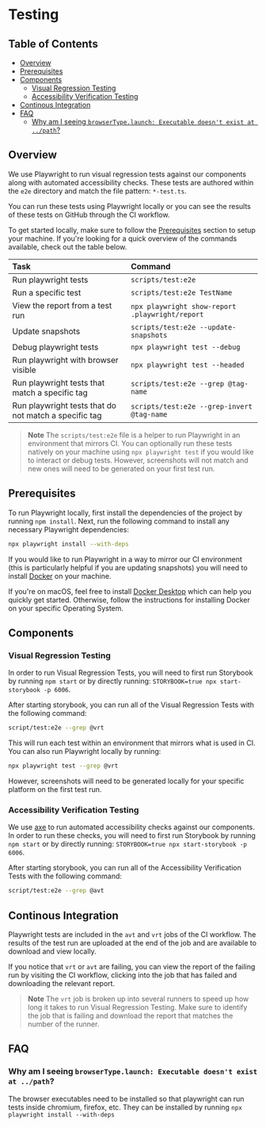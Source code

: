 # Testing

<!-- prettier-ignore-start -->
<!-- START doctoc generated TOC please keep comment here to allow auto update -->
<!-- DON'T EDIT THIS SECTION, INSTEAD RE-RUN doctoc TO UPDATE -->
## Table of Contents

- [Overview](#overview)
- [Prerequisites](#prerequisites)
- [Components](#components)
  - [Visual Regression Testing](#visual-regression-testing)
  - [Accessibility Verification Testing](#accessibility-verification-testing)
- [Continous Integration](#continous-integration)
- [FAQ](#faq)
  - [Why am I seeing `browserType.launch: Executable doesn't exist at ../path`?](#why-am-i-seeing-browsertypelaunch-executable-doesnt-exist-at-path)

<!-- END doctoc generated TOC please keep comment here to allow auto update -->
<!-- prettier-ignore-end -->

## Overview

We use Playwright to run visual regression tests against our components along with automated accessibility checks. These tests are authored within the `e2e` directory and match the file pattern:
`*-test.ts`.

You can run these tests using Playwright locally or you can see the results of
these tests on GitHub through the CI workflow.

To get started locally, make sure to follow the [Prerequisites](#prerequisites)
section to setup your machine. If you're looking for a quick overview of the commands
available, check out the table below.

| Task                                                  | Command                                         |
| :---------------------------------------------------- | :---------------------------------------------- |
| Run playwright tests                                  | `scripts/test:e2e`                              |
| Run a specific test                                   | `scripts/test:e2e TestName`                     |
| View the report from a test run                       | `npx playwright show-report .playwright/report` |
| Update snapshots                                      | `scripts/test:e2e --update-snapshots`           |
| Debug playwright tests                                | `npx playwright test --debug`                   |
| Run playwright with browser visible                   | `npx playwright test --headed`                  |
| Run playwright tests that match a specific tag        | `scripts/test:e2e --grep @tag-name`             |
| Run playwright tests that do not match a specific tag | `scripts/test:e2e --grep-invert @tag-name`      |

> **Note**
> The `scripts/test:e2e` file is a helper to run Playwright in an environment
> that mirrors CI. You can optionally run these tests natively on your machine
> using `npx playwright test` if you would like to interact or debug tests.
> However, screenshots will not match and new ones will need to be generated on
> your first test run.

## Prerequisites

To run Playwright locally, first install the dependencies of the project by
running `npm install`. Next, run the following command to install any necessary
Playwright dependencies:

```bash
npx playwright install --with-deps
```

If you would like to run Playwright in a way to mirror our CI environment (this
is particularly helpful if you are updating snapshots) you will need to install
[Docker](https://www.docker.com/) on your machine.

If you're on macOS, feel free to install [Docker
Desktop](https://www.docker.com/products/docker-desktop/) which can help you
quickly get started. Otherwise, follow the instructions for installing Docker on
your specific Operating System.

## Components

### Visual Regression Testing

In order to run Visual Regression Tests, you will need to first run Storybook by
running `npm start` or by directly running: `STORYBOOK=true npx start-storybook -p 6006`.

After starting storybook, you can run all of the Visual Regression Tests with
the following command:

```bash
script/test:e2e --grep @vrt
```

This will run each test within an environment that mirrors what is used in CI.
You can also run Playwright locally by running:

```bash
npx playwright test --grep @vrt
```

However, screenshots will need to be generated locally for your specific
platform on the first test run.

### Accessibility Verification Testing

We use [axe](https://www.deque.com/axe/) to run automated accessibility
checks against our components. In order to run these checks, you will need to first run Storybook by
running `npm start` or by directly running: `STORYBOOK=true npx start-storybook -p 6006`.

After starting storybook, you can run all of the Accessibility Verification
Tests with
the following command:

```bash
script/test:e2e --grep @avt
```

## Continous Integration

Playwright tests are included in the `avt` and `vrt` jobs of the CI workflow.
The results of the test run are uploaded at the end of the job and are available
to download and view locally.

If you notice that `vrt` or `avt` are failing, you can view the report of the
failing run by visiting the CI workflow, clicking into the job that has failed
and downloading the relevant report.

> **Note**
> The `vrt` job is broken up into several runners to speed up how long it takes
> to run Visual Regression Testing. Make sure to identify the job that is
> failing and download the report that matches the number of the runner.

## FAQ

### Why am I seeing `browserType.launch: Executable doesn't exist at ../path`?

The browser executables need to be installed so that playwright can run tests
inside chromium, firefox, etc. They can be installed by running
`npx playwright install --with-deps`
